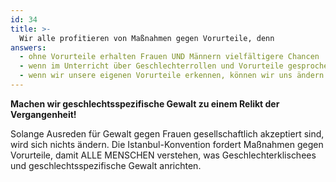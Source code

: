 ```yaml
---
id: 34
title: >-
  Wir alle profitieren von Maßnahmen gegen Vorurteile, denn
answers:
  - ohne Vorurteile erhalten Frauen UND Männern vielfältigere Chancen
  - wenn im Unterricht über Geschlechterrollen und Vorurteile gesprochen wird, ändern Kinder ihre Einstellung zu Gewalt
  - wenn wir unsere eigenen Vorurteile erkennen, können wir uns ändern
---
```

**Machen wir geschlechtsspezifische Gewalt zu einem Relikt der Vergangenheit!**

Solange Ausreden für Gewalt gegen Frauen gesellschaftlich akzeptiert sind, wird
sich nichts ändern. Die Istanbul-Konvention fordert Maßnahmen gegen Vorurteile,
damit ALLE MENSCHEN verstehen, was Geschlechterklischees und
geschlechtsspezifische Gewalt anrichten.
